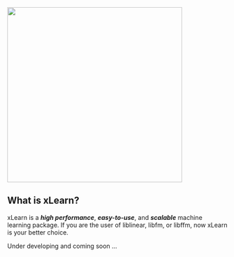 <img src="https://github.com/aksnzhy/xLearn/raw/master/img/xlearn_logo.png" width = "400"/>

## What is xLearn?

xLearn is a ***high performance***, ***easy-to-use***, and ***scalable*** machine learning package. 
If you are the user of liblinear, libfm, or libffm, now xLearn is your better choice.

Under developing and coming soon ...
